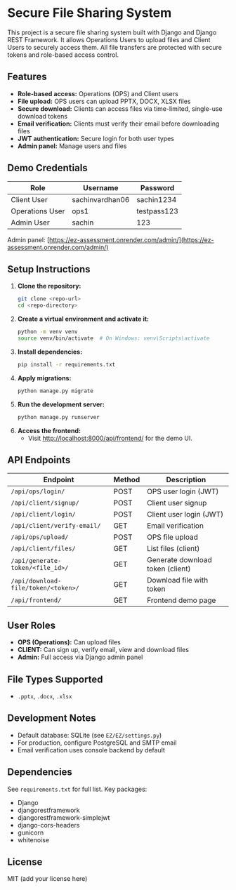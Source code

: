 # Secure File Sharing System

This project is a secure file sharing system built with Django and Django REST Framework. It allows Operations Users to upload files and Client Users to securely access them. All file transfers are protected with secure tokens and role-based access control.

## Features

- **Role-based access:** Operations (OPS) and Client users
- **File upload:** OPS users can upload PPTX, DOCX, XLSX files
- **Secure download:** Clients can access files via time-limited, single-use download tokens
- **Email verification:** Clients must verify their email before downloading files
- **JWT authentication:** Secure login for both user types
- **Admin panel:** Manage users and files

## Demo Credentials

| Role            | Username        | Password    |
| --------------- | --------------- | ----------- |
| Client User     | sachinvardhan06 | sachin1234  |
| Operations User | ops1            | testpass123 |
| Admin User      | sachin          | 123         |

Admin panel: [https://ez-assessment.onrender.com/admin/](https://ez-assessment.onrender.com/admin/)

## Setup Instructions

1. **Clone the repository:**
   ```bash
   git clone <repo-url>
   cd <repo-directory>
   ```
2. **Create a virtual environment and activate it:**
   ```bash
   python -m venv venv
   source venv/bin/activate  # On Windows: venv\Scripts\activate
   ```
3. **Install dependencies:**
   ```bash
   pip install -r requirements.txt
   ```
4. **Apply migrations:**
   ```bash
   python manage.py migrate
   ```
5. **Run the development server:**
   ```bash
   python manage.py runserver
   ```
6. **Access the frontend:**
   - Visit [http://localhost:8000/api/frontend/](http://localhost:8000/api/frontend/) for the demo UI.

## API Endpoints

| Endpoint                            | Method | Description                      |
| ----------------------------------- | ------ | -------------------------------- |
| `/api/ops/login/`                   | POST   | OPS user login (JWT)             |
| `/api/client/signup/`               | POST   | Client user signup               |
| `/api/client/login/`                | POST   | Client user login (JWT)          |
| `/api/client/verify-email/`         | GET    | Email verification               |
| `/api/ops/upload/`                  | POST   | OPS file upload                  |
| `/api/client/files/`                | GET    | List files (client)              |
| `/api/generate-token/<file_id>/`    | GET    | Generate download token (client) |
| `/api/download-file/token/<token>/` | GET    | Download file with token         |
| `/api/frontend/`                    | GET    | Frontend demo page               |

## User Roles

- **OPS (Operations):** Can upload files
- **CLIENT:** Can sign up, verify email, view and download files
- **Admin:** Full access via Django admin panel

## File Types Supported

- `.pptx`, `.docx`, `.xlsx`

## Development Notes

- Default database: SQLite (see `EZ/EZ/settings.py`)
- For production, configure PostgreSQL and SMTP email
- Email verification uses console backend by default

## Dependencies

See `requirements.txt` for full list. Key packages:

- Django
- djangorestframework
- djangorestframework-simplejwt
- django-cors-headers
- gunicorn
- whitenoise

## License

MIT (add your license here)

